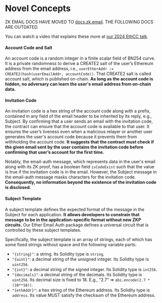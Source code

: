 # Novel Concepts

ZK EMAIL DOCS HAVE MOVED TO [docs.zk.email](https://docs.zk.email). THE FOLLOWING DOCS ARE OUTDATED.

You can watch a video that explains these more at [our 2024 EthCC talk](https://ethcc.io/archive/ZK-Email-Decentralized-Email-Login-Account-Recovery-2FA).

#### Account Code and Salt

An account code is a random integer in a finite scalar field of BN254 curve. It is a private randomness to derive a CREATE2 salt of the user’s Ethereum address from the email address, i.e., `userEtherAddr := CREATE2(hash(userEmailAddr, accountCode))`. That CREATE2 salt is called account salt, which is published on-chain. **As long as the account code is hidden, no adversary can learn the user's email address from on-chain data.**

#### Invitation Code

An invitation code is a hex string of the account code along with a prefix, contained in any field of the email header to be inherited by its reply, e.g., Subject. By confirming that a user sends an email with the invitation code, the contract can ensure that the account code is available to that user. It ensures the user’s liveness even when a malicious relayer or another user generates the user's account code because it prevents them from withholding the account code. **It suggests that the contract must check if the given email sent by the user contains the invitation code before confirming that user’s account for the first time.**

Notably, the email-auth message, which represents data in the user's email along with its ZK proof, has a boolean field `isCodeExist` such that the value is true if the invitation code is in the email. However, the Subject message in the email-auth message masks characters for the invitation code. **Consequently, no information beyond the existence of the invitation code is disclosed.**

#### Subject Template

A subject template defines the expected format of the message in the Subject for each application. **It allows developers to constrain that message to be in the application-specific format without new ZKP circuits.** Our Ether Email Auth package defines a universal circuit that is controlled by these subject templates.

Specifically, the subject template is an array of strings, each of which has some fixed strings without space and the following variable parts:

* `"{string}"`: a string. Its Solidity type is `string`.
* `"{uint}"`: a decimal string of the unsigned integer. Its Solidity type is `uint256`.
* `"{int}"`: a decimal string of the signed integer. Its Solidity type is `int256`.
* `"{decimals}"`: a decimal string of the decimals. Its Solidity type is `uint256`. Its decimal size is fixed to 18. E.g., “2.7” ⇒ `abi.encode(2.7 * (10**18))`.
* `"{ethAddr}"`: a hex string of the Ethereum address. Its Solidity type is `address`. Its value MUST satisfy the checksum of the Ethereum address.


